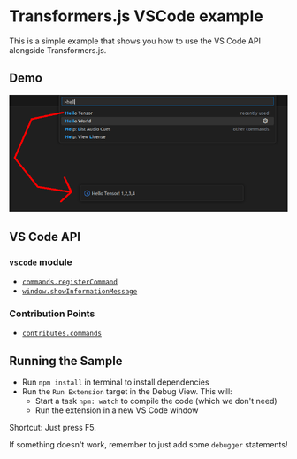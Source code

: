 # Transformers.js VSCode example

This is a simple example that shows you how to use the VS Code API alongside Transformers.js.

## Demo

![demo](preview.png)

## VS Code API

### `vscode` module

- [`commands.registerCommand`](https://code.visualstudio.com/api/references/vscode-api#commands.registerCommand)
- [`window.showInformationMessage`](https://code.visualstudio.com/api/references/vscode-api#window.showInformationMessage)

### Contribution Points

- [`contributes.commands`](https://code.visualstudio.com/api/references/contribution-points#contributes.commands)

## Running the Sample

- Run `npm install` in terminal to install dependencies
- Run the `Run Extension` target in the Debug View. This will:
	- Start a task `npm: watch` to compile the code (which we don't need)
	- Run the extension in a new VS Code window

Shortcut: Just press F5.

If something doesn't work, remember to just add some `debugger` statements!
